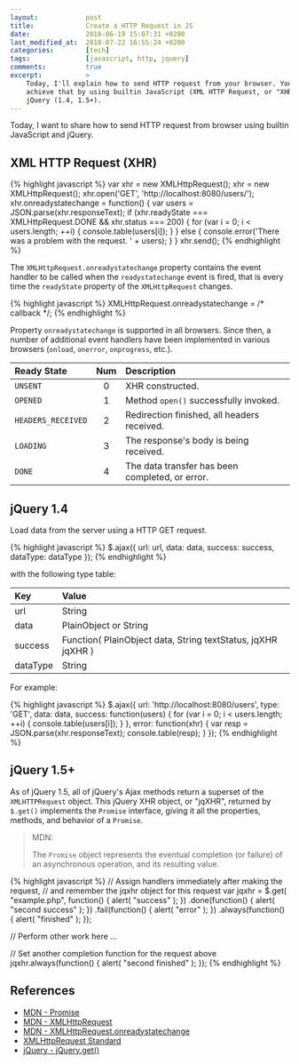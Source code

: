 ```yaml
---
layout:            post
title:             Create a HTTP Request in JS
date:              2018-06-19 15:07:31 +0200
last_modified_at:  2018-07-22 16:55:24 +0200
categories:        [tech]
tags:              [javascript, http, jquery]
comments:          true
excerpt:           >
    Today, I'll explain how to send HTTP request from your browser. You can
    achieve that by using builtin JavaScript (XML HTTP Request, or "XHR") or
    jQuery (1.4, 1.5+).
---
```


Today, I want to share how to send HTTP request from browser using builtin
JavaScript and jQuery.

## XML HTTP Request (XHR)

{% highlight javascript %}
var xhr = new XMLHttpRequest();
xhr = new XMLHttpRequest();
xhr.open('GET', 'http://localhost:8080/users/');
xhr.onreadystatechange = function() {
  var users = JSON.parse(xhr.responseText);
  if (xhr.readyState === XMLHttpRequest.DONE && xhr.status === 200) {
    for (var i = 0; i < users.length; ++i) {
      console.table(users[i]);
    }
  } else {
    console.error('There was a problem with the request. ' + users);
  }
}
xhr.send();
{% endhighlight %}

The `XMLHttpRequest.onreadystatechange` property contains the event handler to
be called when the `readystatechange` event is fired, that is every time the
`readyState` property of the `XMLHttpRequest` changes.

{% highlight javascript %}
XMLHttpRequest.onreadystatechange = /* callback */;
{% endhighlight %}

Property `onreadystatechange` is supported in all browsers. Since then, a
number of additional event handlers have been implemented in various browsers
(`onload`, `onerror`, `onprogress`, etc.).

Ready State        | Num   | Description
:----------------- | :---: | :----------
`UNSENT`           | 0     | XHR constructed.
`OPENED`           | 1     | Method `open()` successfully invoked.
`HEADERS_RECEIVED` | 2     | Redirection finished, all headers received.
`LOADING`          | 3     | The response's body is being received.
`DONE`             | 4     | The data transfer has been completed, or error.

## jQuery 1.4

Load data from the server using a HTTP GET request.

{% highlight javascript %}
$.ajax({
  url: url,
  data: data,
  success: success,
  dataType: dataType
});
{% endhighlight %}

with the following type table:

Key | Value
:--- | :---
url | String
data | PlainObject or String
success | Function( PlainObject data, String textStatus, jqXHR jqXHR )
dataType | String

For example:

{% highlight javascript %}
$.ajax({
  url: 'http://localhost:8080/users',
  type: 'GET',
  data: data,
  success: function(users) {
    for (var i = 0; i < users.length; ++i) {
      console.table(users[i]);
    }
  },
  error: function(xhr) {
    var resp = JSON.parse(xhr.responseText);
    console.table(resp);
  }
});
{% endhighlight %}

## jQuery 1.5+

As of jQuery 1.5, all of jQuery's Ajax methods return a superset of the
`XMLHTTPRequest` object. This jQuery XHR object, or "jqXHR", returned by
`$.get()` implements the `Promise` interface, giving it all the properties,
methods, and behavior of a `Promise`.

> MDN:
>
> The `Promise` object represents the eventual completion (or failure) of an
> asynchronous operation, and its resulting value.

{% highlight javascript %}
// Assign handlers immediately after making the request,
// and remember the jqxhr object for this request
var jqxhr = $.get( "example.php", function() {
  alert( "success" );
})
  .done(function() {
    alert( "second success" );
  })
  .fail(function() {
    alert( "error" );
  })
  .always(function() {
    alert( "finished" );
  });
 
// Perform other work here ...
 
// Set another completion function for the request above
jqxhr.always(function() {
  alert( "second finished" );
});
{% endhighlight %}

## References

- [MDN - Promise][5]
- [MDN - XMLHttpRequest][1]
- [MDN - XMLHttpRequest.onreadystatechange][2]
- [XMLHttpRequest Standard][3]
- [jQuery - jQuery.get()][4]

[1]: https://developer.mozilla.org/en-US/docs/Web/API/XMLHttpRequest
[2]: https://developer.mozilla.org/en-US/docs/Web/API/XMLHttpRequest/onreadystatechange
[3]: https://xhr.spec.whatwg.org/
[4]: https://api.jquery.com/jquery.get/
[5]: https://developer.mozilla.org/en-US/docs/Web/JavaScript/Reference/Global_Objects/Promise
